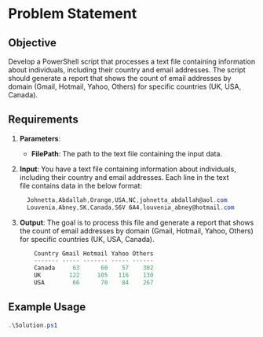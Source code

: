 # Problem Statement

## Objective

Develop a PowerShell script that processes a text file containing information about individuals, including their country and email addresses. The script should generate a report that shows the count of email addresses by domain (Gmail, Hotmail, Yahoo, Others) for specific countries (UK, USA, Canada).

## Requirements

1. **Parameters**:
   - **FilePath**: The path to the text file containing the input data.

2. **Input**:
   You have a text file containing information about individuals, including their country and email addresses. Each line in the text     
  file contains data in the below format: 

    ```ps1
      Johnetta,Abdallah,Orange,USA,NC,johnetta_abdallah@aol.com 
      Louvenia,Abney,SK,Canada,S6V 6A4,louvenia_abney@hotmail.com
    ```

4. **Output**:
  The goal is to process this file and generate a report that shows the count of email addresses by domain (Gmail, Hotmail, Yahoo, Others)   for specific countries (UK, USA, Canada).

    ```ps1
        Country Gmail Hotmail Yahoo Others
        ------- ----- ------- ----- ------
        Canada     63      60    57    302
        UK        122     105   116    130
        USA        66      70    84    267
    ```

## Example Usage

```powershell
.\Solution.ps1 
```

